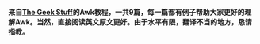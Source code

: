 #### 来自[The Geek Stuff](http://www.thegeekstuff.com/tag/awk-tutorial-examples/)的Awk教程，一共9篇，每一篇都有例子帮助大家更好的理解Awk。当然，直接阅读英文原文更好。由于水平有限，翻译不当的地方，恳请指教。
